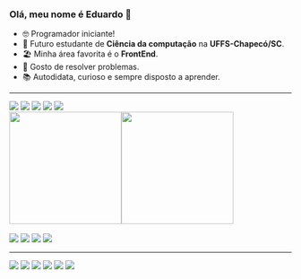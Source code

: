 ### Olá, meu nome é Eduardo 👋
- 🤓 Programador iniciante!
- 📖 Futuro estudante de <strong>Ciência da computação</strong> na <strong>UFFS-Chapecó/SC</strong>.
- 🏖️ Minha área favorita é o <strong>FrontEnd</strong>.
- 🚩 Gosto de resolver problemas. 
- 📚 Autodidata, curioso e sempre disposto a aprender.
<!-- 👨‍💻 Linguagens: <strong>HTML | CSS | JavaScript | Python | C++</strong>.
- ⌨️ Tecnologias e recursos: <strong>JQuery | React | Sass | BootStrap</strong>. --!>
<hr>
<div>
  <img src="https://img.shields.io/badge/HTML5-E34F26?style=for-the-badge&logo=html5&logoColor=white"/>  
  <img src="https://img.shields.io/badge/CSS3-1572B6?style=for-the-badge&logo=css3&logoColor=white"/>  
  <img src="https://img.shields.io/badge/JavaScript-F7DF1E?style=for-the-badge&logo=javascript&logoColor=black"/>  
  <img src="https://img.shields.io/badge/Python-14354C?style=for-the-badge&logo=python&logoColor=white"/>  
  <img src="https://img.shields.io/badge/C%2B%2B-00599C?style=for-the-badge&logo=c%2B%2B&logoColor=white"/>
</div>
<div style="display: flex; flex-wrap: no-wrap;">
  <img src="https://github-readme-stats.vercel.app/api?username=EduardoFiorentin&theme=blue-green" style="height: 200px"/>
  <img src="https://github-readme-stats.vercel.app/api/top-langs/?username=EduardoFiorentin&theme=blue-green" style="height: 200px"/>
</div>
<br>
<div>
  <img src="https://img.shields.io/badge/jQuery-0769AD?style=for-the-badge&logo=jquery&logoColor=white"/>  
  <img src="https://img.shields.io/badge/React-20232A?style=for-the-badge&logo=react&logoColor=61DAFB"/>  
  <img src="https://img.shields.io/badge/Sass-CC6699?style=for-the-badge&logo=sass&logoColor=white"/>  
  <img src="https://img.shields.io/badge/Bootstrap-563D7C?style=for-the-badge&logo=bootstrap&logoColor=white"/>
</div>
<hr>
<div>
  <a href="https://www.linkedin.com/in/eduardo-vinicius-a98713202/" target="_blank"><img src="https://img.shields.io/badge/LinkedIn-0077B5?style=for-the-badge&logo=linkedin&logoColor=white"/></a> 
  <a href="mailto:eduardofiorentin336@gmail.com"><img src="https://img.shields.io/badge/Gmail-D14836?style=for-the-badge&logo=gmail&logoColor=white"/></a>
  <img src="https://img.shields.io/badge/Facebook-1877F2?style=for-the-badge&logo=facebook&logoColor=white"/>  
  <img src="https://img.shields.io/badge/Instagram-E4405F?style=for-the-badge&logo=instagram&logoColor=white"/>  
  <a href="#"><img src="https://img.shields.io/badge/WhatsApp-25D366?style=for-the-badge&logo=whatsapp&logoColor=white"/></a>
  <a href="#"><img src="https://img.shields.io/badge/Messenger-00B2FF?style=for-the-badge&logo=messenger&logoColor=white"/></a>
</div>
